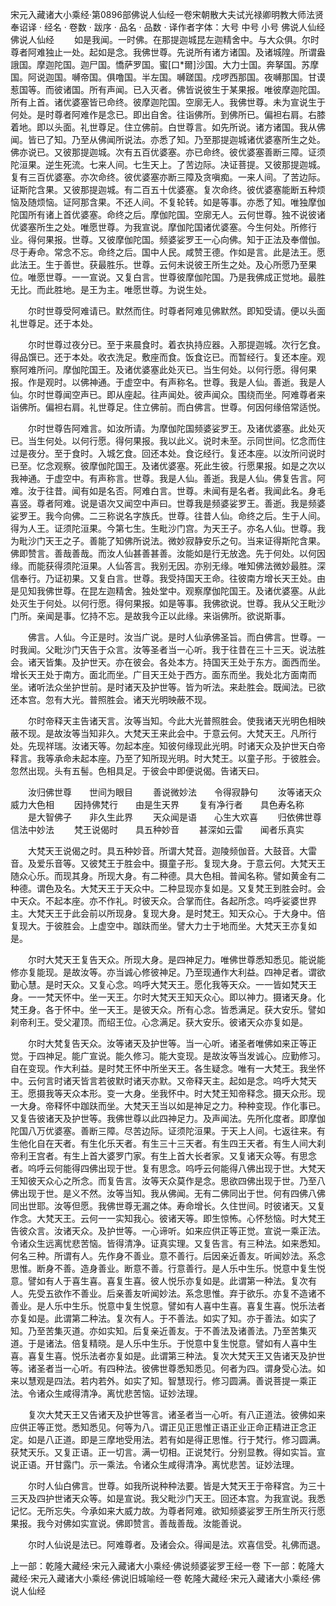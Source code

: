 宋元入藏诸大小乘经·第0896部佛说人仙经一卷宋朝散大夫试光禄卿明教大师法贤奉诏译
· 经名 · 卷数 · 跋序
· 品名 · 品数 · 译作者字体：大号 中号 小号
佛说人仙经
佛说人仙经
　　如是我闻。一时佛。在那提迦城昆左迦精舍中。与大众俱。尔时尊者阿难独止一处。起如是念。我佛世尊。先说所有诸方诸国。及诸城隍。所谓盎誐国。摩迦陀国。迦尸国。憍萨罗国。蜜[口*爾]沙国。大力士国。奔拏国。苏摩国。阿说迦国。嚩帝国。俱噜国。半左国。嚩蹉国。戍啰西那国。夜嚩那国。甘谟惹国等。而彼诸国。所有声闻。已入灭者。佛皆说彼生于某果报。唯彼摩迦陀国。所有上首。诸优婆塞皆已命终。彼摩迦陀国。空廓无人。我佛世尊。未为宣说生于何处。是时尊者阿难作是念已。即出自舍。往诣佛所。到佛所已。偏袒右肩。右膝着地。即以头面。礼世尊足。住立佛前。白世尊言。如先所说。诸方诸国。我从佛闻。皆已了知。乃至从佛闻所说法。亦悉了知。乃至那提迦城诸优婆塞所生之处。佛亦说已。又彼那提迦城。次有五百优婆塞。亦已命终。彼优婆塞善断三障。证须陀洹果。逆生死流。七来人间。七生天上。了苦边际。决证菩提。又彼那提迦城。复有三百优婆塞。亦次命终。彼优婆塞亦断三障及贪嗔痴。一来人间。了苦边际。证斯陀含果。又彼那提迦城。有二百五十优婆塞。复次命终。彼优婆塞能断五种烦恼及随烦恼。证阿那含果。不还人间。不复轮转。如是等事。亦悉了知。唯独摩伽陀国所有诸上首优婆塞。命终之后。摩伽陀国。空廓无人。云何世尊。独不说彼诸优婆塞所生之处。唯愿世尊。为我宣说。摩伽陀国诸优婆塞。今生何处。所修行业。得何果报。世尊。又彼摩伽陀国。频婆娑罗王一心向佛。知于正法及奉僧伽。尽于寿命。常念不忘。命终之后。国中人民。咸赞王德。作如是言。此是法王。愿此法王。生于善世。获最胜乐。世尊。云何未说彼王所生之处。及心所愿乃至果位。唯愿世尊。一一宣说。又复白言。世尊彼摩伽陀国。乃是我佛成正觉地。最胜无比。而此胜地。是王为主。唯愿世尊。为说生处。

　　尔时世尊受阿难请已。默然而住。时尊者阿难见佛默然。即知受请。便以头面礼世尊足。还于本处。

　　尔时世尊过夜分已。至于来晨食时。着衣执持应器。入那提迦城。次行乞食。得品馔已。还于本处。收衣洗足。敷座而食。饭食讫已。而暂经行。复还本座。观察阿难所问。摩伽陀国王。及诸优婆塞此处灭已。当生何处。以何行愿。得何果报。作是观时。以佛神通。于虚空中。有声称名。世尊。我是人仙。善逝。我是人仙。尔时世尊闻空声已。即从座起。往声闻处。彼声闻众。围绕而坐。阿难尊者来诣佛所。偏袒右肩。礼世尊足。住立佛前。而白佛言。世尊。何因何缘倍常适悦。

　　尔时世尊告阿难言。如汝所请。为摩伽陀国频婆娑罗王。及诸优婆塞。此处灭已。当生何处。以何行愿。得何果报。我以此义。说时未至。示同世间。忆念而住过是夜分。至于食时。入城乞食。回还本处。食讫经行。复还本座。以汝所问说时已至。忆念观察。彼摩伽陀国王。及诸优婆塞。死此生彼。行愿果报。如是之次以我神通。于虚空中。有声称言。世尊。我是人仙。善逝。我是人仙。佛复告言。阿难。汝于往昔。闻有如是名否。阿难白言。世尊。未闻有是名者。我闻此名。身毛喜竖。尊者阿难。说是语次又闻空中声曰。世尊我是频婆娑罗王。善逝。我是频婆娑罗王。我今向佛。二三称说名字族氏。世尊。往昔人仙。命终之后。生于人间。得为人王。证须陀洹果。今第七生。生毗沙门宫。为天王子。亦名人仙。世尊。我为毗沙门天王之子。善能了知佛所说法。微妙寂静安乐之句。当来证得斯陀含果。佛即赞言。善哉善哉。而汝人仙甚善甚善。汝能如是行无放逸。先于何处。以何因缘。而能获得须陀洹果。人仙答言。我别无因。亦别无缘。唯知佛法微妙最胜。深信奉行。乃证初果。又复白言。世尊。我受持国天王命。往彼南方增长天王处。由是见知我佛世尊。在昆左迦精舍。独处堂中。观察摩伽陀国王。及诸优婆塞。从此处灭生于何处。以何行愿。得何果报。如是等事。我佛欲说。世尊。我从父王毗沙门所。亲闻是事。忆持不忘。是故我今正以此缘。来诣佛所。欲说斯事。

　　佛言。人仙。今正是时。汝当广说。是时人仙承佛圣旨。而白佛言。世尊。一时我闻。父毗沙门天告于众言。汝等圣者当一心听。我于往昔在三十三天。说法胜会。诸天皆集。及护世天。亦在彼会。各处本方。持国天王处于东方。面西而坐。增长天王处于南方。面北而坐。广目天王处于西方。面东而坐。我处北方面南而坐。诸听法众坐护世前。是时诸天及护世等。皆为听法。来赴胜会。既闻法。已欲还本宫。忽有大光。普照胜会。诸天光明映蔽不现。

　　尔时帝释天主告诸天言。汝等当知。今此大光普照胜会。使我诸天光明色相映蔽不现。是故汝等当知非久。大梵天王来此会中。于意云何。大梵天王。凡所行处。先现祥瑞。汝诸天等。勿起本座。知彼何缘现此光明。时诸天众及护世天白帝释言。我等承命未起本座。乃至了知所现光明。时大梵王。以童子形。于彼胜会。忽然出现。头有五髻。色相具足。于彼会中即便说偈。告诸天曰。

　　汝归佛世尊　　世间为眼目
　　善说微妙法　　令得寂静句
　　汝等诸天众　　威力大色相
　　因持佛梵行　　由是生天界
　　复有净行者　　具色寿名称
　　是大智佛子　　非久生此界
　　天众闻是语　　心生大欢喜
　　归依佛世尊　　信法中妙法
　　梵王说偈时　　具五种妙音
　　甚深如云雷　　闻者乐真实

　　大梵天王说偈之时。具五种妙音。所谓大梵音。迦陵频伽音。大鼓音。大雷音。及爱乐音等。又彼梵王于胜会中。摄童子形。复现大身。于意云何。大梵天王随众心乐。而现其身。所现大身。有二种德。具大色相。普闻名称。譬如黄金有二种德。谓色及名。大梵天王于天众中。二种显现亦复如是。又复梵王到胜会时。会中天众。不起本座。亦不作礼。时彼天众。合掌而住。各起所念。呜呼娑婆世界主。大梵天王于此会前以所现身。复现大身。是时梵王。知天众心。于大身中。倍复现大。于彼胜会。上虚空中。跏趺而坐。譬大力士于地而坐。大梵天王亦复如是。

　　尔时大梵天王复告天众。所现大身。是四神足力。唯佛世尊悉知悉见。能说能修亦复能现。是故汝等。亦当诚心修彼神足。乃至现通作大利益。四神足者。谓欲勤心慧。是时天众。又复心念。呜呼大梵天王。愿化我等天众。一一皆如梵天王身。一一梵天怀中。坐一天王。尔时大梵天王知天众心。即以神力。摄诸天身。化梵王身。各于怀中。坐一天王。是彼天众。所有心念。皆悉满足。获大安乐。譬如刹帝利王。受父灌顶。而绍王位。心念满足。获大安乐。彼诸天众亦复如是。

　　尔时大梵复告天众。汝等诸天及护世等。当一心听。诸圣者唯佛如来正等正觉。于四神足。能广宣说。能久修习。能大变现。是故汝等当发诚心。应勤修习。自在变现。作大利益。是时梵王怀中所坐天王。各生疑念。唯有一大梵王。我坐怀中。云何言时诸天皆言若彼默时诸天亦默。又帝释天主。起如是念。呜呼大梵天王。愿摄我等天众本形。变一大身。坐我怀中。时大梵王知帝释念。摄天众形。现一大身。帝释怀中跏趺而坐。大梵天王当以如是神足之力。种种变现。作化事已。又复告彼诸天及护世等。我佛世尊以此四神足力。及声闻法。先所化度者。即摩伽陀国八万优婆塞。善断三障。尽苦边际。证须陀洹果。于天上人间。七返往来。有生他化自在天者。有生化乐天者。有生三十三天者。有生四王天者。有生人间大刹帝利王宫者。有生上首大婆罗门家。有生上首大长者家。又复诸天众等。有思念者。呜呼云何能得四佛出现于世。复有思念。呜呼云何能得八佛出现于世。大梵天王知彼天众心之所念。而复告言。汝等天众莫作是念。思欲四佛出现于世。乃至八佛出现于世。是义不然。汝等当知。我从佛闻。无有二佛同出于世。何有四佛八佛同出世耶。汝等但愿。我佛世尊无漏之体。寿命增长。久住世间。时彼诸天。又复作念。大梵天王。云何一一实知我心。彼诸天等。即生惊怖。心怀愁恼。时大梵王告彼众言。汝诸天众。及护世等。一心谛听。如来应供正等正觉。宣说一乘正法。令诸众生远离忧悲苦恼。皆得清净。证真实理。又复告言。有三种法。如来悉知。何名三种。所谓有人。先作身不善业。意不善行。后因亲近善友。听闻妙法。系念思惟。断身不善。造身善业。断意不善。行意善行。是人乐中生乐。悦意中复生悦意。譬如有人于喜生喜。喜复生喜。彼人悦乐亦复如是。此谓第一种法。复次有人。先受五欲作不善业。后亲善友听闻妙法。系念思惟。弃于欲乐。亦复不造诸不善业。是人乐中生乐。悦意中复生悦意。譬如有人喜中生喜。喜复生喜。悦乐法者亦复如是。此谓第二种法。复次有人。于不善法。如实了知。亦于善法。如实了知。乃至苦集灭道。亦如实知。后复亲近善友。于不善法及诸善法。乃至苦集灭道。于是诸法。倍复精晓。是人乐中生乐。于悦意中复生悦意。譬如有人喜中生喜。喜复生喜。悦乐法者亦复如是。此谓第三种法。复次大梵天王又告诸天及护世等。诸圣者当一心听。有四种法。彼佛世尊悉知悉见。何者为四。谓身受心法。如来以慧观是四法。若内若外。如实了知。智慧现行。修习圆满。善说菩提一乘正法。令诸众生咸得清净。离忧悲苦恼。证妙法理。

　　复次大梵天王又告诸天及护世等言。诸圣者当一心听。有八正道法。彼佛如来应供正等正觉。悉知悉见。何等为八。谓正见正思惟正语正业正命正精进正念正定。如是八正道。即是三摩地受用法。若有如是得正思惟。行于梵行。修习圆满。获梵天乐。又复正语。正一切言。满一切相。正说梵行。分别显教。得如实旨。宣说正语。开甘露门。示一乘法。令诸众生咸得清净。离忧悲苦。证妙法理。

　　尔时人仙白佛言。世尊。如我所说种种法要。皆是大梵天王于帝释宫。为三十三天及四护世诸天众等。如是宣说。我父毗沙门天王。回还本宫。为我宣说。我悉记忆。无所忘失。今承如来大威力故。为尊者阿难。欲知频婆娑罗王所生所灭行愿果报。我今对佛如实宣说。佛即赞言。善哉善哉。汝能善说。

　　尔时人仙说是法已。阿难尊者。及诸会众。得闻是法。欢喜信受。礼佛而退。

上一部：乾隆大藏经·宋元入藏诸大小乘经·佛说频婆娑罗王经一卷
下一部：乾隆大藏经·宋元入藏诸大小乘经·佛说旧城喻经一卷
乾隆大藏经·宋元入藏诸大小乘经·佛说人仙经